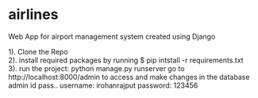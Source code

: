 # airlines
Web App for airport management system created using Django
</br>

1). Clone the Repo
</br>
2). install required packages by running $ pip intstall -r requirements.txt
</br>
3). run the project: python manage.py runserver
go to http://localhost:8000/admin  to access and make changes in the database
admin id pass..
username: irohanrajput 
password: 123456
